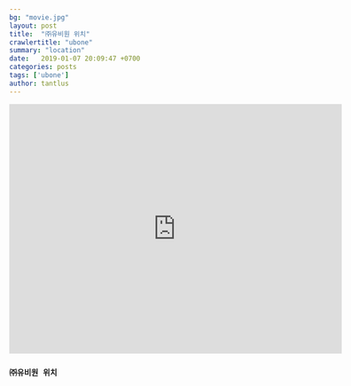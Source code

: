 ```yaml
---
bg: "movie.jpg"
layout: post
title:  "㈜유비원 위치"
crawlertitle: "ubone"
summary: "location"
date:   2019-01-07 20:09:47 +0700
categories: posts
tags: ['ubone']
author: tantlus
---
```


<iframe src="https://www.google.com/maps/embed?pb=!1m14!1m8!1m3!1d1582.7981478084969!2d127.12045800000001!3d37.493852!3m2!1i1024!2i768!4f13.1!3m3!1m2!1s0x0%3A0x7242f28993f4f7f3!2zKOyjvCnsnKDruYTsm5A!5e0!3m2!1sko!2skr!4v1546866875602" width="600" height="450" frameborder="0" style="border:0" allowfullscreen></iframe>

### `㈜유비원 위치`


[hompage link]: http://www.ubqone.com/main.do "Go ubone"
